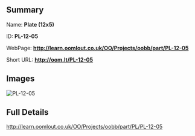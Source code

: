 

## Summary
 
Name: __Plate (12x5)__

ID: __PL-12-05__

WebPage: __http://learn.oomlout.co.uk/OO/Projects/oobb/part/PL-12-05__

Short URL: __http://oom.lt/PL-12-05__


## Images
![PL-12-05](http://oomlout.com/oomlout-OOBB/part/PL/PL-12-05/OOBB-PL-12-05_420.png)




## Full Details

 http://learn.oomlout.co.uk/OO/Projects/oobb/part/PL/PL-12-05


